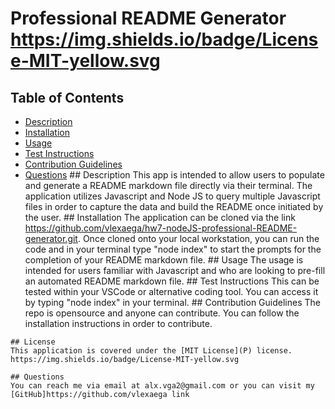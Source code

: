 # Professional README Generator https://img.shields.io/badge/License-MIT-yellow.svg
   ## Table of Contents
   - [Description](#description)
   - [Installation](#installation)
   - [Usage](#usage)
   - [Test Instructions](#testInstructions)
   - [Contribution Guidelines](#contributionGuidelines)
   - [Questions](#questions)
    ## Description
    This app is intended to allow users to populate and generate a README markdown file directly via their terminal.  The application utilizes Javascript and Node JS to query multiple Javascript files in order to capture the data and build the README once initiated by the user. 
    ## Installation
    The application can be cloned via the link https://github.com/vlexaega/hw7-nodeJS-professional-README-generator.git.  Once cloned onto your local workstation, you can run the code and in your terminal type "node index" to start the prompts for the completion of your README markdown file.
    ## Usage
    The usage is intended for users familiar with Javascript and who are looking to pre-fill an automated README markdown file. 
    ## Test Instructions
    This can be tested within your VSCode or alternative coding tool.  You can access it by typing "node index" in your terminal. 
    ## Contribution Guidelines
    The repo is opensource and anyone can contribute.  You can follow the installation instructions in order to contribute.
   
    ## License
    This application is covered under the [MIT License](P) license. https://img.shields.io/badge/License-MIT-yellow.svg

    ## Questions
    You can reach me via email at alx.vga2@gmail.com or you can visit my [GitHub]https://github.com/vlexaega link
   